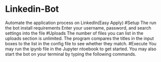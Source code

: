 # Linkedin-Bot
Automate the application process on LinkedIn(Easy Apply)
#Setup
The run the bot install requirements
Enter your username, password, and search settings into the file
#Uploads
The number of files you can list in the uploads section is unlimited. The program compares the titles in the input boxes to the list in the config file to see whether they match.
#Execute
You may run the ipynb file in the Jupyter ntoebook to get started. You may also start the bot on your terminal by typing the following commands.
